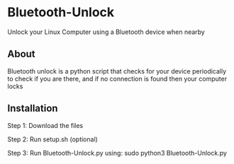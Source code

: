 # Bluetooth-Unlock
Unlock your Linux Computer using a Bluetooth device when nearby

About
-----
Bluetooth unlock is a python script that checks for your device periodically to check if you are there,
and if no connection is found then your computer locks

Installation
------------
Step 1: Download the files

Step 2: Run setup.sh (optional)

Step 3: Run Bluetooth-Unlock.py using: sudo python3 Bluetooth-Unlock.py
